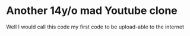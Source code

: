 # Another 14y/o mad Youtube clone
Well I would call this code my first code to be upload-able to the internet
